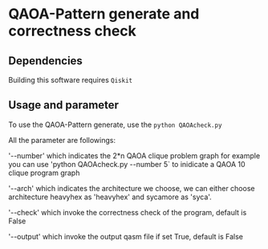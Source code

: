 # QAOA-Pattern generate and correctness check


## Dependencies
Building this software requires `Qiskit`

## Usage and parameter
To use the QAOA-Pattern generate, use the `python QAOAcheck.py`

All the parameter are followings:

'--number' which indicates the 2*n QAOA clique problem graph for example you can use 'python QAOAcheck.py --number 5` to inidicate a QAOA 10 clique program graph

'--arch' which indicates the architecture we choose, we can either choose architecture heavyhex as 'heavyhex' and sycamore as 'syca'.

'--check' which invoke the correctness check of the program, default is False

'--output' which invoke the output qasm file if set True, default is False

